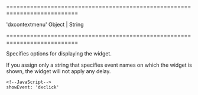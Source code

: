 <!--**
/*-------------------------------------------
    Auto-generated file. Do not modify.
-------------------------------------------

**-->
===========================================================================
<!--default-->'dxcontextmenu'<!--/default-->
<!--type-->Object | String<!--/type-->
===========================================================================

<!--shortDescription-->
Specifies options for displaying the widget.
<!--/shortDescription-->

<!--fullDescription-->
If you assign only a string that specifies event names on which the widget is shown, the widget will not apply any delay.

    <!--JavaScript-->
    showEvent: 'dxclick'

<!--/fullDescription-->